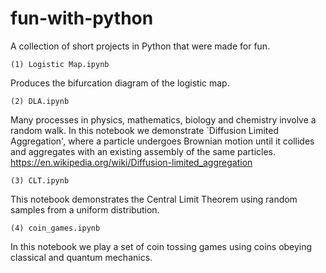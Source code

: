 # fun-with-python

A collection of short projects in Python that were made for fun.

    (1) Logistic Map.ipynb

   Produces the bifurcation diagram of the logistic map.

    (2) DLA.ipynb
    
   Many processes in physics, mathematics, biology and chemistry involve a random walk. In this notebook we demonstrate `Diffusion Limited Aggregation', where a particle undergoes Brownian motion until it collides and aggregates with an existing assembly of the same particles. https://en.wikipedia.org/wiki/Diffusion-limited_aggregation
   
    (3) CLT.ipynb

   This notebook demonstrates the Central Limit Theorem using random samples from a uniform distribution.

    (4) coin_games.ipynb

   In this notebook we play a set of coin tossing games using coins obeying classical and quantum mechanics. 
